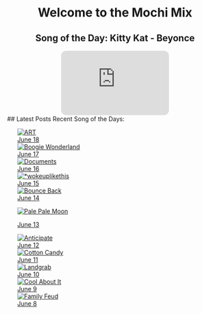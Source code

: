 <div style="text-align: center">
  <h1>Welcome to the Mochi Mix</h1>
</div>

<div style="text-align: center">
  <h2>Song of the Day: 
    Kitty Kat - Beyonce </h2>
<iframe style="border-radius:12px" src="https://open.spotify.com/embed/track/5UhR5ud9gS6n0PgzsjZmQd?utm_source=generator" width="50%" height="150" frameBorder="0" allowfullscreen="" allow="autoplay; clipboard-write; encrypted-media; fullscreen; picture-in-picture" loading="lazy"></iframe>
</div>
## Latest Posts
Recent Song of the Days:

<ul>

<div class="song-grid">
   
  <a href="https://open.spotify.com/track/24fWOmkqeWMdAxiOiuXt0k?si=22ec9144babe472b" class="song-item" target="_blank">
     <img src="https://i.scdn.co/image/ab67616d0000b2736bdc9c7558229c49e6a2a939" alt="ART">
        <div class="song-date">June 18</div>
   <a href="https://open.spotify.com/track/6ztstiyZL6FXzh4aG46ZPD?si=51c9431544c9467b" class="song-item" target="_blank">
     <img src="https://i.scdn.co/image/ab67616d0000b2735ccd022a69a4da9551efd988" alt="Boogie Wonderland">
        <div class="song-date">June 17</div>
    </a>
  <a href="https://open.spotify.com/track/2GZIuPFHBY7yanCa7pzxak" class="song-item" target="_blank">
        <img src="https://i.scdn.co/image/ab67616d0000b273c9ef3947d5f9aadf4148bcf3" alt="Documents">
        <div class="song-date">June 16</div>
    </a>
    <a href="https://open.spotify.com/track/59J5nzL1KniFHnU120dQzt?si=47080c14872b4103" class="song-item" target="_blank">
        <img src="https://i.scdn.co/image/ab67616d0000b273e31a279d267f3b3d8912e6f1" alt="*wokeuplikethis">
        <div class="song-date">June 15</div>
    </a>

  <a href="https://open.spotify.com/track/0SGkqnVQo9KPytSri1H6cF?si=119131b6129e4f68" class="song-item" target="_blank">
        <img src="https://i.scdn.co/image/ab67616d0000b273e572359074e5da958a922987" alt="Bounce Back">
        <div class="song-date">June 14</div>
    </a>

  <a href="https://open.spotify.com/track/3gpofCUBcNhtLy2mN0ioE5?si=bb06fb30937e4c89
" class="song-item" target="_blank">
        <img src="https://i.scdn.co/image/ab67616d0000b2738dba24881240fa4bc378fc11" alt="Pale Pale Moon">
        <div class="song-date">June 13</div>
    </a>

  <a href="https://open.spotify.com/track/6MGDifi2vBHgHLpqCUmX16?si=39658641e3b943cb" class="song-item" target="_blank">
        <img src="https://i.scdn.co/image/ab67616d0000b27341a9874dcccc950dd494c292" alt="Anticipate">
        <div class="song-date">June 12</div>
    </a>

    
  <a href="https://open.spotify.com/track/2ILSAavE0FTWeZ8pAZY5bS?si=5fb75031b5504c6e" class="song-item" target="_blank">
        <img src="https://i.scdn.co/image/ab67616d0000b2733cf33f080e04f7d6400def5d" alt="Cotton Candy">
        <div class="song-date">June 11</div>
    </a>

  <a href="https://open.spotify.com/track/3pLwsRkN3XblUXuUUqPqFR?si=760aa8ed6aa5432e" class="song-item" target="_blank">
        <img src="https://i.scdn.co/image/ab67616d0000b2734304eafbf3516fa34b29b8e2" alt="Landgrab">
        <div class="song-date">June 10</div>
    </a>

  <a href="https://open.spotify.com/track/3gC7sGzLtC1we5Kg4fac7X?si=cfde6d41d69d44ed" class="song-item" target="_blank">
        <img src="https://i.scdn.co/image/ab67616d0000b2738e6cfbc765bf8f34e0720716" alt="Cool About It">
        <div class="song-date">June 9</div>
    </a>

  <a href="https://open.spotify.com/track/6ku4gCfjdxmYpajNONAciN?si=e213cc7af3d1445a" class="song-item" target="_blank">
        <img src="https://i.scdn.co/image/ab67616d0000b2737513c4956ea5552caf02eab6" alt="Family Feud">
        <div class="song-date">June 8</div>
    </a>

</div>
</ul>

